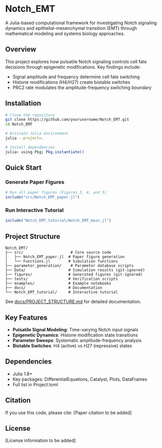 # Notch_EMT

A Julia-based computational framework for investigating Notch signaling dynamics and epithelial-mesenchymal transition (EMT) through mathematical modeling and systems biology approaches.

## Overview

This project explores how pulsatile Notch signaling controls cell fate decisions through epigenetic modifications. Key findings include:
- Signal amplitude and frequency determine cell fate switching
- Histone modifications (H4/H27) create bistable switches
- PRC2 rate modulates the amplitude-frequency switching boundary

## Installation

```bash
# Clone the repository
git clone https://github.com/yourusername/Notch_EMT.git
cd Notch_EMT

# Activate Julia environment
julia --project=.

# Install dependencies
julia> using Pkg; Pkg.instantiate()
```

## Quick Start

### Generate Paper Figures
```julia
# Run all paper figures (Figures 3, 4, and 5)
include("src/Notch_EMT_paper.jl")
```

### Run Interactive Tutorial
```julia
include("Notch_EMT_tutorial/Notch_EMT_main.jl")
```

## Project Structure

```
Notch_EMT/
├── src/                     # Core source code
│   ├── Notch_EMT_paper.jl  # Paper figure generation
│   └── Functions.jl        # Simulation functions
├── parameter_generation/    # Parameter database scripts
├── Data/                   # Simulation results (git-ignored)
├── figures/                # Generated figures (git-ignored)
├── tests/                  # Verification scripts
├── examples/               # Example notebooks
├── docs/                   # Documentation
└── Notch_EMT_tutorial/     # Interactive tutorial
```

See [docs/PROJECT_STRUCTURE.md](docs/PROJECT_STRUCTURE.md) for detailed documentation.

## Key Features

- **Pulsatile Signal Modeling**: Time-varying Notch input signals
- **Epigenetic Dynamics**: Histone modification state transitions
- **Parameter Sweeps**: Systematic amplitude-frequency analysis
- **Bistable Switches**: H4 (active) vs H27 (repressive) states

## Dependencies

- Julia 1.8+
- Key packages: DifferentialEquations, Catalyst, Plots, DataFrames
- Full list in Project.toml

## Citation

If you use this code, please cite:
[Paper citation to be added]

## License

[License information to be added]